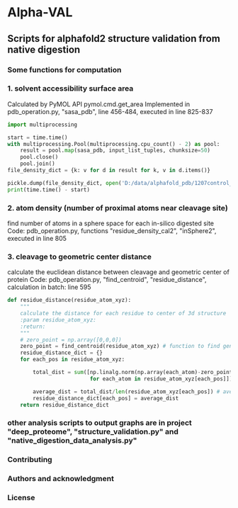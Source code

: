 # Alpha-VAL
## Scripts for alphafold2 structure validation from native digestion
### Some functions for computation

### 1. solvent accessibility surface area 
Calculated by PyMOL API pymol.cmd.get_area
Implemented in pdb_operation.py, "sasa_pdb", line 456-484, executed in line 825-837
```python
import multiprocessing

start = time.time()
with multiprocessing.Pool(multiprocessing.cpu_count() - 2) as pool:
    result = pool.map(sasa_pdb, input_list_tuples, chunksize=50)
    pool.close()
    pool.join()
file_density_dict = {k: v for d in result for k, v in d.items()}

pickle.dump(file_density_dict, open('D:/data/alphafold_pdb/1207control_protein_KR_sasa_dict.pkl', 'wb'))
print(time.time() - start)
```

### 2. atom density (number of proximal atoms near cleavage site)
find number of atoms in a sphere space for each in-silico digested site
Code: pdb_operation.py, functions "residue_density_cal2", "inSphere2", executed in line 805

### 3. cleavage to geometric center distance
calculate the euclidean distance between cleavage and geometric center of protein
Code: pdb_operation.py, "find_centroid", "residue_distance", calculation in batch: line 595
```python
def residue_distance(residue_atom_xyz):
    """
    calculate the distance for each residue to center of 3d structure
    :param residue_atom_xyz:
    :return:
    """
    # zero_point = np.array([0,0,0])
    zero_point = find_centroid(residue_atom_xyz) # function to find genometic center
    residue_distance_dict = {}
    for each_pos in residue_atom_xyz:

        total_dist = sum([np.linalg.norm(np.array(each_atom)-zero_point)
                          for each_atom in residue_atom_xyz[each_pos]]) # total euclidean distance of one residue

        average_dist = total_dist/len(residue_atom_xyz[each_pos]) # average by number of atoms
        residue_distance_dict[each_pos] = average_dist
    return residue_distance_dict
```
### other analysis scripts to output graphs are in project "deep_proteome", "structure_validation.py" and "native_digestion_data_analysis.py"
### Contributing
### Authors and acknowledgment
### License